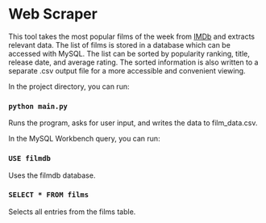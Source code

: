 # Web Scraper
This tool takes the most popular films of the week from [IMDb](https://www.imdb.com/chart/moviemeter/?ref_=nv_mv_mpm) and extracts relevant data. The list of films is stored in a database which can be accessed with MySQL. The list can be sorted by popularity ranking, title, release date, and average rating. The sorted information is also written to a separate .csv output file for a more accessible and convenient viewing.<br />

In the project directory, you can run:

### `python main.py`

Runs the program, asks for user input, and writes the data to film_data.csv.

In the MySQL Workbench query, you can run:

### `USE filmdb`

Uses the filmdb database.

### `SELECT * FROM films`

Selects all entries from the films table.